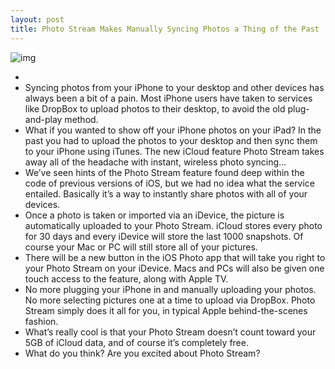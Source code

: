```yaml
---
layout: post
title: Photo Stream Makes Manually Syncing Photos a Thing of the Past
---
```

![img](http://media.idownloadblog.com/wp-content/uploads/2011/06/Photo-Stream-iOS-5.png)
*  
* Syncing photos from your iPhone to your desktop and other devices has always been a bit of a pain. Most iPhone users have taken to services like DropBox to upload photos to their desktop, to avoid the old plug-and-play method.
* What if you wanted to show off your iPhone photos on your iPad? In the past you had to upload the photos to your desktop and then sync them to your iPhone using iTunes. The new iCloud feature Photo Stream takes away all of the headache with instant, wireless photo syncing…
* We’ve seen hints of the Photo Stream feature found deep within the code of previous versions of iOS, but we had no idea what the service entailed. Basically it’s a way to instantly share photos with all of your devices.
* Once a photo is taken or imported via an iDevice, the picture is automatically uploaded to your Photo Stream. iCloud stores every photo for 30 days and every iDevice will store the last 1000 snapshots. Of course your Mac or PC will still store all of your pictures.
* There will be a new button in the iOS Photo app that will take you right to your Photo Stream on your iDevice. Macs and PCs will also be given one touch access to the feature, along with Apple TV.
* No more plugging your iPhone in and manually uploading your photos. No more selecting pictures one at a time to upload via DropBox. Photo Stream simply does it all for you, in typical Apple behind-the-scenes fashion.
* What’s really cool is that your Photo Stream doesn’t count toward your 5GB of iCloud data, and of course it’s completely free.
* What do you think? Are you excited about Photo Stream?

